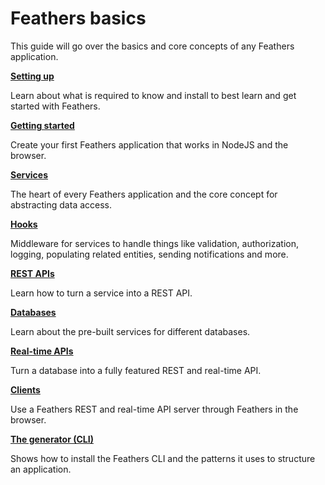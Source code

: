 # Feathers basics

This guide will go over the basics and core concepts of any Feathers application. 

[**Setting up**](./setup.md)

Learn about what is required to know and install to best learn and get started with Feathers.

[**Getting started**](./starting.md)

Create your first Feathers application that works in NodeJS and the browser.

[**Services**](./services.md)

The heart of every Feathers application and the core concept for abstracting data access.

[**Hooks**](./hooks.md)

Middleware for services to handle things like validation, authorization, logging, populating related entities, sending notifications and more.

[**REST APIs**](./rest.md)

Learn how to turn a service into a REST API.

[**Databases**](./databases.md)

Learn about the pre-built services for different databases.

[**Real-time APIs**](./real-time.md)

Turn a database into a fully featured REST and real-time API.

[**Clients**](./clients.md)

Use a Feathers REST and real-time API server through Feathers in the browser.

[**The generator (CLI)**](./generator.md)

Shows how to install the Feathers CLI and the patterns it uses to structure an application.
